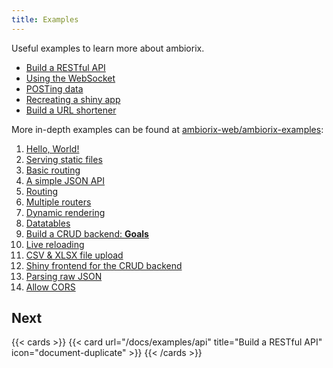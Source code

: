 ```yaml
---
title: Examples
---
```


Useful examples to learn more about ambiorix.

- [Build a RESTful API](/docs/examples/api)
- [Using the WebSocket](/docs/examples/input)
- [POSTing data](/docs/examples/post)
- [Recreating a shiny app](/docs/examples/shiny)
- [Build a URL shortener](/docs/examples/shortener)

More in-depth examples can be found at [ambiorix-web/ambiorix-examples](https://github.com/ambiorix-web/ambiorix-examples):

1. [Hello, World!](https://github.com/ambiorix-web/ambiorix-examples/tree/main/01_hello_world)
1. [Serving static files](https://github.com/ambiorix-web/ambiorix-examples/tree/main/02_static_files)
1. [Basic routing](https://github.com/ambiorix-web/ambiorix-examples/tree/main/03_basic_routing)
1. [A simple JSON API](https://github.com/ambiorix-web/ambiorix-examples/tree/main/04_simple_json_api)
1. [Routing](https://github.com/ambiorix-web/ambiorix-examples/tree/main/05_router)
1. [Multiple routers](https://github.com/ambiorix-web/ambiorix-examples/tree/main/06_multi_router)
1. [Dynamic rendering](https://github.com/ambiorix-web/ambiorix-examples/tree/main/07_dynamic_rendering)
1. [Datatables](https://github.com/ambiorix-web/ambiorix-examples/tree/main/08_datatables)
1. [Build a CRUD backend: **Goals**](https://github.com/ambiorix-web/ambiorix-examples/tree/main/09_goals)
1. [Live reloading](https://github.com/ambiorix-web/ambiorix-examples/tree/main/10_live_reloading)
1. [CSV & XLSX file upload](https://github.com/ambiorix-web/ambiorix-examples/tree/main/11_csv_xlsx_upload)
1. [Shiny frontend for the CRUD backend](https://github.com/ambiorix-web/ambiorix-examples/tree/main/12_shiny_frontend_for_09_goals)
1. [Parsing raw JSON](https://github.com/ambiorix-web/ambiorix-examples/tree/main/13_parse_raw_json)
1. [Allow CORS](https://github.com/ambiorix-web/ambiorix-examples/tree/main/14_cors)

## Next

{{< cards >}}
  {{< card url="/docs/examples/api" title="Build a RESTful API" icon="document-duplicate" >}}
{{< /cards >}}

